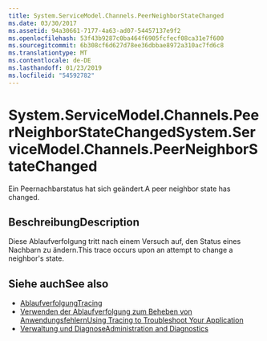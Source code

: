 ```yaml
---
title: System.ServiceModel.Channels.PeerNeighborStateChanged
ms.date: 03/30/2017
ms.assetid: 94a30661-7177-4a63-ad07-54457137e9f2
ms.openlocfilehash: 53f43b9287c0ba464f6905fcfecf08ca31e7f600
ms.sourcegitcommit: 6b308cf6d627d78ee36dbbae8972a310ac7fd6c8
ms.translationtype: MT
ms.contentlocale: de-DE
ms.lasthandoff: 01/23/2019
ms.locfileid: "54592782"
---
```

# <a name="systemservicemodelchannelspeerneighborstatechanged"></a><span data-ttu-id="0b419-102">System.ServiceModel.Channels.PeerNeighborStateChanged</span><span class="sxs-lookup"><span data-stu-id="0b419-102">System.ServiceModel.Channels.PeerNeighborStateChanged</span></span>
<span data-ttu-id="0b419-103">Ein Peernachbarstatus hat sich geändert.</span><span class="sxs-lookup"><span data-stu-id="0b419-103">A peer neighbor state has changed.</span></span>  
  
## <a name="description"></a><span data-ttu-id="0b419-104">Beschreibung</span><span class="sxs-lookup"><span data-stu-id="0b419-104">Description</span></span>  
 <span data-ttu-id="0b419-105">Diese Ablaufverfolgung tritt nach einem Versuch auf, den Status eines Nachbarn zu ändern.</span><span class="sxs-lookup"><span data-stu-id="0b419-105">This trace occurs upon an attempt to change a neighbor's state.</span></span>  
  
## <a name="see-also"></a><span data-ttu-id="0b419-106">Siehe auch</span><span class="sxs-lookup"><span data-stu-id="0b419-106">See also</span></span>
- [<span data-ttu-id="0b419-107">Ablaufverfolgung</span><span class="sxs-lookup"><span data-stu-id="0b419-107">Tracing</span></span>](../../../../../docs/framework/wcf/diagnostics/tracing/index.md)
- [<span data-ttu-id="0b419-108">Verwenden der Ablaufverfolgung zum Beheben von Anwendungsfehlern</span><span class="sxs-lookup"><span data-stu-id="0b419-108">Using Tracing to Troubleshoot Your Application</span></span>](../../../../../docs/framework/wcf/diagnostics/tracing/using-tracing-to-troubleshoot-your-application.md)
- [<span data-ttu-id="0b419-109">Verwaltung und Diagnose</span><span class="sxs-lookup"><span data-stu-id="0b419-109">Administration and Diagnostics</span></span>](../../../../../docs/framework/wcf/diagnostics/index.md)
